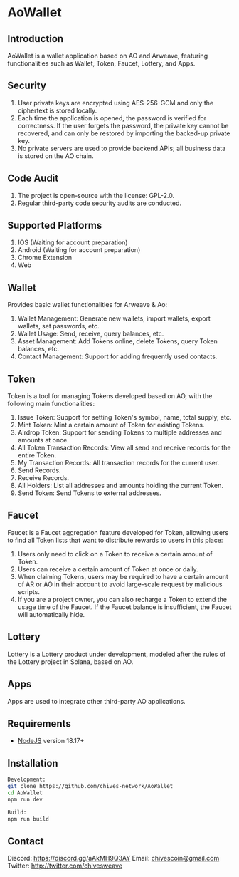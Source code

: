 # **AoWallet**

## Introduction
AoWallet is a wallet application based on AO and Arweave, featuring functionalities such as Wallet, Token, Faucet, Lottery, and Apps.

## **Security**
1. User private keys are encrypted using AES-256-GCM and only the ciphertext is stored locally.
2. Each time the application is opened, the password is verified for correctness. If the user forgets the password, the private key cannot be recovered, and can only be restored by importing the backed-up private key.
3. No private servers are used to provide backend APIs; all business data is stored on the AO chain.

## **Code Audit**
1. The project is open-source with the license: GPL-2.0.
2. Regular third-party code security audits are conducted.

## **Supported Platforms**
1. IOS (Waiting for account preparation)
2. Android (Waiting for account preparation)
3. Chrome Extension
4. Web

## **Wallet**

Provides basic wallet functionalities for Arweave & Ao:

1. Wallet Management: Generate new wallets, import wallets, export wallets, set passwords, etc.
2. Wallet Usage: Send, receive, query balances, etc.
3. Asset Management: Add Tokens online, delete Tokens, query Token balances, etc.
4. Contact Management: Support for adding frequently used contacts.

## **Token**

Token is a tool for managing Tokens developed based on AO, with the following main functionalities:

1. Issue Token: Support for setting Token's symbol, name, total supply, etc.
2. Mint Token: Mint a certain amount of Token for existing Tokens.
3. Airdrop Token: Support for sending Tokens to multiple addresses and amounts at once.
4. All Token Transaction Records: View all send and receive records for the entire Token.
5. My Transaction Records: All transaction records for the current user.
6. Send Records.
7. Receive Records.
8. All Holders: List all addresses and amounts holding the current Token.
9. Send Token: Send Tokens to external addresses.

## **Faucet**

Faucet is a Faucet aggregation feature developed for Token, allowing users to find all Token lists that want to distribute rewards to users in this place:

1. Users only need to click on a Token to receive a certain amount of Token.
2. Users can receive a certain amount of Token at once or daily.
3. When claiming Tokens, users may be required to have a certain amount of AR or AO in their account to avoid large-scale request by malicious scripts.
4. If you are a project owner, you can also recharge a Token to extend the usage time of the Faucet. If the Faucet balance is insufficient, the Faucet will automatically hide.

## **Lottery**

Lottery is a Lottery product under development, modeled after the rules of the Lottery project in Solana, based on AO.

## **Apps**

Apps are used to integrate other third-party AO applications.

## Requirements
- [NodeJS](https://nodejs.org) version 18.17+

## Installation
```bash
Development:
git clone https://github.com/chives-network/AoWallet
cd AoWallet
npm run dev

Build:
npm run build
```

## Contact

Discord: https://discord.gg/aAkMH9Q3AY
Email: chivescoin@gmail.com
Twitter: http://twitter.com/chivesweave